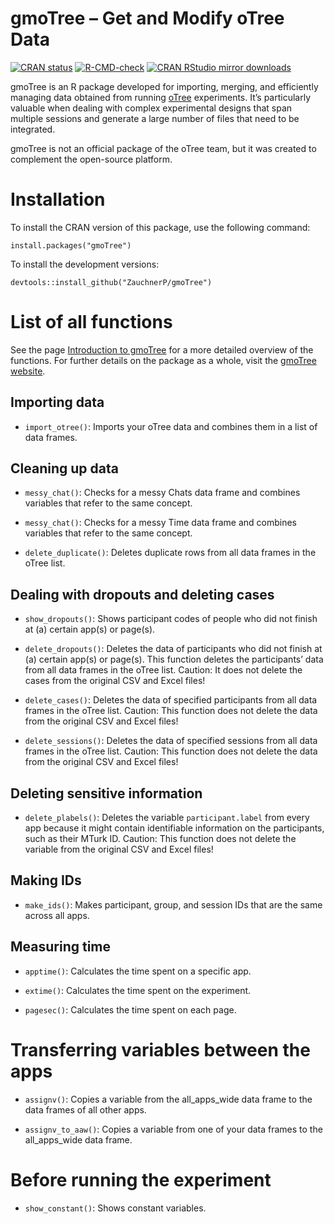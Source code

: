 # gmoTree – Get and Modify oTree Data

<!-- badges: start -->

[![CRAN
status](https://www.r-pkg.org/badges/version/gmoTree)](https://cran.r-project.org/package=gmoTree)
[![R-CMD-check](https://github.com/ZauchnerP/gmoTree/actions/workflows/R-CMD-check.yaml/badge.svg)](https://github.com/ZauchnerP/gmoTree/actions/workflows/R-CMD-check.yaml)
[![CRAN RStudio mirror downloads](https://cranlogs.r-pkg.org/badges/grand-total/gmoTree?color=blue)](https://r-pkg.org/pkg/gmoTree)

<!-- badges: end -->

gmoTree is an R package developed for importing, merging, and
efficiently managing data obtained from running
<a href="https://www.otree.org/" target="_blank">oTree</a> experiments.
It’s particularly valuable when dealing with complex experimental
designs that span multiple sessions and generate a large number of files
that need to be integrated.

gmoTree is not an official package of the oTree team, but it was created
to complement the open-source platform.

# Installation

To install the CRAN version of this package, use the following command:

`install.packages("gmoTree")`

To install the development versions:

`devtools::install_github("ZauchnerP/gmoTree")`

# List of all functions

See the page
<a href="https://zauchnerp.github.io/gmoTree/articles/intro_to_gmoTree.html" target="_blank">Introduction
to gmoTree</a> for a more detailed overview of the functions. 
For further details on the package as a whole, visit the 
<a href="https://zauchnerp.github.io/gmoTree/" target="_blank">
gmoTree website</a>.

## Importing data

- `import_otree()`: Imports your oTree data and combines them in a list of data frames.

## Cleaning up data

- `messy_chat()`: Checks for a messy Chats data frame and combines variables that refer to
the same concept.

- `messy_chat()`: Checks for a messy Time data frame and combines variables that refer to
the same concept.

- `delete_duplicate()`: Deletes duplicate rows from all data frames in the oTree list.

## Dealing with dropouts and deleting cases

- `show_dropouts()`: Shows participant codes of people who did not finish at (a) certain
app(s) or page(s).

- `delete_dropouts()`: Deletes the data of participants who did not finish at (a) certain
app(s) or page(s). This function deletes the participants’ data from all
data frames in the oTree list. Caution: It does not delete the cases
from the original CSV and Excel files!

- `delete_cases()`: Deletes the data of specified participants from all data frames in the
oTree list. Caution: This function does not delete the data from the
original CSV and Excel files!

- `delete_sessions()`: Deletes the data of specified sessions from all data frames in the oTree
list. Caution: This function does not delete the data from the original
CSV and Excel files!

## Deleting sensitive information

- `delete_plabels()`: Deletes the variable `participant.label` from every app because it might
contain identifiable information on the participants, such as their
MTurk ID. Caution: This function does not delete the variable from the
original CSV and Excel files!

## Making IDs

- `make_ids()`: Makes participant, group, and session IDs that are the same across all
apps.

## Measuring time

- `apptime()`: Calculates the time spent on a specific app.

- `extime()`: Calculates the time spent on the experiment.

- `pagesec()`: Calculates the time spent on each page.

# Transferring variables between the apps

- `assignv()`: Copies a variable from the all_apps_wide data frame to the data frames
of all other apps.

- `assignv_to_aaw()`: Copies a variable from one of your data frames to the all_apps_wide data
frame.

# Before running the experiment

- `show_constant()`: Shows constant variables.